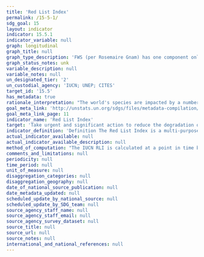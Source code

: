 ```yaml
---
title: 'Red List Index'
permalink: /15-5-1/
sdg_goal: 15
layout: indicator
indicator: 15.5.1
indicator_variable: null
graph: longitudinal
graph_title: null
graph_type_description: 'FWS (per Rosemaire Gnam) has one component only. Requests clearance at chief leve (Downes) before proceeding.'
graph_status_notes: unk
variable_description: null
variable_notes: null
un_designated_tier: '2'
un_custodial_agency: 'IUCN; UNEP; CITES'
target_id: '15.5'
has_metadata: true
rationale_interpretation: "The world's species are impacted by a number of threatening processes, including habitat destruction and degradation, overexploitation, invasive alien species, human disturbance, pollution and climate change. This indicator can be used to assess overall changes in the extinction risk of groups of species as a result of these threats and the extent to which threats are being mitigated. \nThe IUCN RLI value ranges from 1 (all species are categorized as 'Least Concern') to 0 (all species are categorized as 'Extinct'). An intermediate value indicates how far the set of species has moved overall towards extinction. Thus, the IUCN RLI allows comparisons between sets of species in both their overall level of extinction risk (i.e., how threatened they are on average), and in the rate at which this risk changes over time. A downward trend in the IUCN RLI over time means that the expected rate of future species extinctions is worsening (i.e., the rate of biodiversity loss is increasing). An upward trend means that the expected rate of species extinctions is abating (i.e., the rate of biodiversity loss is decreasing), and a horizontal line means that the expected rate of species extinctions is remaining the same, although in each of these cases it does not mean that biodiversity loss has stopped. An upward IUCN RLI trend would indicate that the SDG Target 15.5 of reducing the degradation of natural habitats and protecting threatened species is on track towards halting the loss of biodiversity and thus preventing the extinction of threatened species by 2020. An IUCN RLI value of 1 would indicate that biodiversity loss has been halted. \nThe name \"Red List Index\" should not be taken to imply that the indicator is produced as a composite indicator of a number of disparate metrics, in the same way that, e.g., the Multidimensional Poverty Index is compiled. Rather, the RLI is an indicator of trends in species' extinction risk, as measured using the IUCN Red List Categories and Criteria, and is compiled from data on changes over time in the Red List Category for each species, excluding any changes driven by improved knowledge or revised taxonomy."
goal_meta_link: 'http://unstats.un.org/sdgs/files/metadata-compilation/Metadata-Goal-15.pdf'
goal_meta_link_page: 11
indicator_name: 'Red List Index'
target: 'Take urgent and significant action to reduce the degradation of natural habitats, halt the loss of biodiversity, and, by 2020, protect and prevent the extinction of threatened species.'
indicator_definition: 'Definition The Red List Index is a multi-purpose indicator which measures the aggregate change in extinction risk across groups of species. It is based on the number of species in each category of extinction risk on The IUCN Red List of Threatened Species. This indicator is expressed as an index ranging from 0 to 1. Concepts Threatened species are those listed on The IUCN Red List of Threatened Species in the categories Vulnerable, Endangered, or Critically Endangered (i.e., species that are facing a high, very high, or extremely high risk of extinction in the wild in the medium-term future). Changes over time in the proportion of species threatened with extinction are largely driven by improvements in knowledge and changing taxonomy. The IUCN Red List Index (RLI) therefore accounts for such changes to yield a more informative indicator than the simple proportion of threatened species. It measures change in aggregate extinction risk across groups of species over time, resulting from genuine improvements or deteriorations in the status of individual species. It can be calculated for any representative set of species that have been assessed for The IUCN Red List of Threatened Species at least twice.'
actual_indicator_available: null
actual_indicator_available_description: null
method_of_computation: "The IUCN RLI is calculated at a point in time by first multiplying the number of species in each Red List Category by a weight (ranging from 1 for 'Near Threatened' to 5 for 'Extinct' and 'Extinct in the Wild') and summing these values. This is then divided by a maximum threat score which is the total number of species multiplied by the weight assigned to the 'Extinct' category. This final value is subtracted from 1 to give the IUCN RLI value.  see report for mathematical calculation expression  The formula requires that: \tExactly the same set of species is included in all time periods, and \tThe only Red List Category changes are those resulting from genuine improvement or deterioration in status (i.e., excluding changes resulting from improved knowledge or taxonomic revisions), and \tData Deficient species be excluded. In many cases, species lists will change slightly from one assessment to the next (e.g., owing to taxonomic revisions). The conditions can therefore be met by retrospectively adjusting earlier Red List categorizations using current information and taxonomy. This is achieved by assuming that the current Red List Categories for the taxa have applied since the set of species was first assessed for the Red List, unless there is information to the contrary that genuine status changes have occurred. Such information is often contextual (e.g., relating to the known history of habitat loss within the range of the species). If there is insufficient information available for a newly added species, it is not incorporated into the IUCN RLI until it is assessed for a second time, at which point earlier assessments are retrospectively corrected by extrapolating recent trends in population, range, habitat and threats, supported by additional information. To avoid spurious results from biased selection of species, RLIs are typically calculated only for taxonomic groups in which all species worldwide have been assessed for the Red List, or for samples of species that have been systematically or randomly selected."
comments_and_limitations: null
periodicity: null
time_period: null
unit_of_measure: null
disaggregation_categories: null
disaggregation_geography: null
date_of_national_source_publication: null
date_metadata_updated: null
scheduled_update_by_national_source: null
scheduled_update_by_SDG_team: null
source_agency_staff_name: null
source_agency_staff_email: null
source_agency_survey_dataset: null
source_title: null
source_url: null
source_notes: null
international_and_national_references: null
---
```

